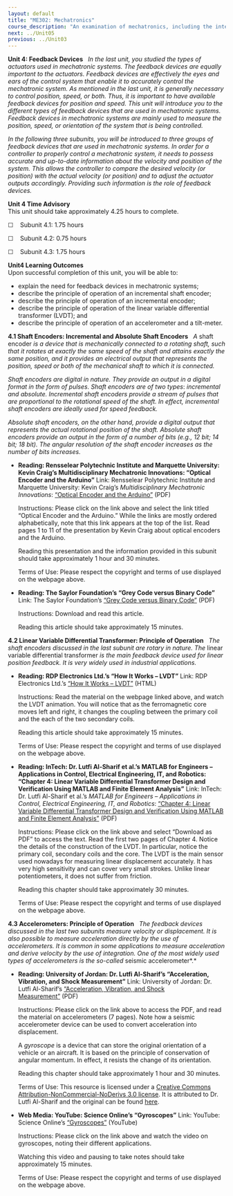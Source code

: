 ```yaml
---
layout: default
title: "ME302: Mechatronics"
course_description: "An examination of mechatronics, including the integration of mechanics, electronics, signal processing, and control systems, signal amplification, data sampling and filtering, machine programming, actuator and motor control, sensors, and robotics."
next: ../Unit05
previous: ../Unit03
---
```

**Unit 4: Feedback Devices** <span id="4"></span> 
*In the last unit, you studied the types of actuators used in
mechatronic systems. The feedback devices are equally important to the
actuators. Feedback devices are effectively the eyes and ears of the
control system that enable it to accurately control the mechatronic
system. As mentioned in the last unit, it is generally necessary to
control position, speed, or both. Thus, it is important to have
available feedback devices for position and speed. This unit will
introduce you to the different types of feedback devices that are used
in mechatronic systems. Feedback devices in mechatronic systems are
mainly used to measure the position, speed, or orientation of the system
that is being controlled.*  
  
 *In the following three subunits, you will be introduced to three
groups of feedback devices that are used in mechatronic systems. In
order for a controller to properly control a mechatronic system, it
needs to possess accurate and up-to-date information about the velocity
and position of the system. This allows the controller to compare the
desired velocity (or position) with the actual velocity (or position)
and to adjust the actuator outputs accordingly. Providing such
information is the role of feedback devices.*

**Unit 4 Time Advisory**  
This unit should take approximately 4.25 hours to complete.  
  
 ☐    Subunit 4.1: 1.75 hours  
  
 ☐    Subunit 4.2: 0.75 hours  
  
 ☐    Subunit 4.3: 1.75 hours

**Unit4 Learning Outcomes**  
Upon successful completion of this unit, you will be able to:  
-   explain the need for feedback devices in mechatronic systems;
-   describe the principle of operation of an incremental shaft encoder;
-   describe the principle of operation of an incremental encoder;
-   describe the principle of operation of the linear variable
    differential transformer (LVDT); and
-   describe the principle of operation of an accelerometer and a
    tilt-meter.

**4.1 Shaft Encoders: Incremental and Absolute Shaft Encoders** <span
id="4.1"></span> 
*A* shaft encoder *is a device that is mechanically connected to a
rotating shaft, such that it rotates at exactly the same speed of the
shaft and attains exactly the same position, and it provides an
electrical output that represents the position, speed or both of the
mechanical shaft to which it is connected.*  
  
 *Shaft encoders are digital in nature. They provide an output in a
digital format in the form of pulses. Shaft encoders are of two types*:
*incremental and absolute. Incremental shaft encoders provide a stream
of pulses that are proportional to the rotational speed of the shaft. In
effect, incremental shaft encoders are ideally used for speed
feedback.*  
  
 *Absolute shaft encoders, on the other hand, provide a digital output
that represents the actual rotational position of the shaft. Absolute
shaft encoders provide an output in the form of a number of bits (e.g.,
12 bit; 14 bit; 18 bit). The angular resolution of the shaft encoder
increases as the number of bits increases.*

-   **Reading: Rensselear Polytechnic Institute and Marquette
    University: Kevin Craig’s Multidisciplinary Mechatronic Innovations:
    “Optical Encoder and the Arduino”**
    Link: Rensselear Polytechnic Institute and Marquette University:
    Kevin Craig’s *Multidisciplinary Mechatronic Innovations*: [“Optical
    Encoder and the
    Arduino”](http://multimechatronics.com/mecha_notes.php) (PDF)  
      
     Instructions: Please click on the link above and select the link
    titled “Optical Encoder and the Arduino.” While the links are mostly
    ordered alphabetically, note that this link appears at the top of
    the list. Read pages 1 to 11 of the presentation by Kevin Craig
    about optical encoders and the Arduino.  
      
     Reading this presentation and the information provided in this
    subunit should take approximately 1 hour and 30 minutes.  
      
     Terms of Use: Please respect the copyright and terms of use
    displayed on the webpage above.

-   **Reading: The Saylor Foundation’s “Grey Code versus Binary Code”**
    Link: The Saylor Foundation’s [“Grey Code versus Binary
    Code”](https://resources.saylor.org/wwwresources/archived/site/wp-content/uploads/2013/01/ME302-4.1-GreyCodeBinaryCode.pdf)
    (PDF)  
      
     Instructions: Download and read this article.  
      
     Reading this article should take approximately 15 minutes.

**4.2 Linear Variable Differential Transformer: Principle of Operation**
<span id="4.2"></span> 
*The shaft encoders discussed in the last subunit are rotary in nature.
The* linear variable differential transformer *is the main feedback
device used for linear position feedback. It is very widely used in
industrial applications.*

-   **Reading: RDP Electronics Ltd.’s “How It Works – LVDT”**
    Link: RDP Electronics Ltd.’s [“How It Works –
    LVDT”](http://www.rdpe.com/displacement/lvdt/lvdt-principles.htm) (HTML)  
      
     Instructions: Read the material on the webpage linked above, and
    watch the LVDT animation. You will notice that as the ferromagnetic
    core moves left and right, it changes the coupling between the
    primary coil and the each of the two secondary coils.  
      
     Reading this article should take approximately 15 minutes.  
      
     Terms of Use: Please respect the copyright and terms of use
    displayed on the webpage above.

-   **Reading: InTech: Dr. Lutfi Al-Sharif et al.’s MATLAB for Engineers
    – Applications in Control, Electrical Engineering, IT, and Robotics:
    “Chapter 4: Linear Variable Differential Transformer Design and
    Verification Using MATLAB and Finite Element Analysis”**
    Link: InTech: Dr. Lutfi Al-Sharif et al.’s *MATLAB for Engineers –
    Applications in Control, Electrical Engineering, IT, and Robotics*:
    [“Chapter 4: Linear Variable Differential Transformer Design and
    Verification Using MATLAB and Finite Element
    Analysis”](http://www.intechopen.com/books/matlab-for-engineers-applications-in-control-electrical-engineering-it-and-robotics/linear-variable-differential-transformer-design-and-verification-using-matlab-and-finite-element-ana) (PDF)  
      
     Instructions: Please click on the link above and select “Download
    as PDF” to access the text. Read the first two pages of Chapter 4.
    Notice the details of the construction of the LVDT. In particular,
    notice the primary coil, secondary coils and the core. The LVDT is
    the main sensor used nowadays for measuring linear displacement
    accurately. It has very high sensitivity and can cover very small
    strokes. Unlike linear potentiometers, it does not suffer from
    friction.  
      
     Reading this chapter should take approximately 30 minutes.  
      
     Terms of Use: Please respect the copyright and terms of use
    displayed on the webpage above.

**4.3 Accelerometers: Principle of Operation** <span id="4.3"></span> 
*The feedback devices discussed in the last two subunits measure
velocity or displacement. It is also possible to measure acceleration
directly by the use of accelerometers. It is common in some applications
to measure acceleration and derive velocity by the use of integration.
One of the most widely used types of accelerometers is the so-called*
seismic accelerometer*.*

-   **Reading: University of Jordan: Dr. Lutfi Al-Sharif’s
    “Acceleration, Vibration, and Shock Measurement”**
    Link: University of Jordan: Dr. Lutfi Al-Sharif’s [“Acceleration,
    Vibration, and Shock
    Measurement”](https://resources.saylor.org/wwwresources/archived/site/wp-content/uploads/2012/11/10-accleration-vibration-and-shock-measurement-rev-1-080525.pdf) (PDF)  
      
     Instructions: Please click on the link above to access the PDF, and
    read the material on accelerometers (7 pages). Note how a seismic
    accelerometer device can be used to convert acceleration into
    displacement.  
      
     A *gyroscope* is a device that can store the original orientation
    of a vehicle or an aircraft. It is based on the principle of
    conservation of angular momentum. In effect, it resists the change
    of its orientation.  
      
     Reading this chapter should take approximately 1 hour and 30
    minutes.  
      
     Terms of Use: This resource is licensed under a [Creative Commons
    Attribution-NonCommercial-NoDerivs 3.0
    license](http://creativecommons.org/licenses/by-nc-nd/3.0/). It is
    attributed to Dr. Lutfi Al-Sharif and the original can be found
    [here](http://www2.ju.edu.jo/sites/Academic/l.sharif/Material/Forms/AllItems.aspx).

-   **Web Media: YouTube: Science Online’s “Gyroscopes”**
    Link: YouTube: Science Online’s
    [“Gyroscopes”](http://www.youtube.com/watch?v=cquvA_IpEsA) (YouTube)  
      
     Instructions: Please click on the link above and watch the video on
    gyroscopes, noting their different applications.  
      
     Watching this video and pausing to take notes should take
    approximately 15 minutes.  
      
     Terms of Use: Please respect the copyright and terms of use
    displayed on the webpage above.


